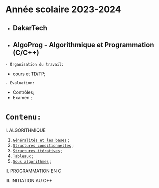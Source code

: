 # Année scolaire 2023-2024
 * ##  DakarTech  
 * ##  AlgoProg - Algorithmique et Programmation (C/C++)
 
 ``` - Organisation du travail: ```
 * cours et TD/TP;

``` - Evaluation: ```
 * Contrôles;
 * Examen ;

 # ``` Contenu: ```
I. ALGORITHMIQUE
  1. [`Généralités et les bases`](https://github.com/pape-barro/DakarTech_AlgoProg/blob/main/Basiques.pdf) ;
  2. [`Structures conditionnelles`](https://github.com/pape-barro/DakarTech_AlgoProg/blob/main/structures_conditionnelles.pdf) ;
  3. [`Structures itératives`](https://github.com/pape-barro/DakarTech_AlgoProg/blob/main/structures_iteratives.pdf) ;
  4. [`Tableaux`](https://github.com/pape-barro/DakarTech_AlgoProg/blob/main/tableaux.pdf) ;
  5. [`Sous algorithmes`](https://github.com/pape-barro/DakarTech_AlgoProg/blob/main/sous_algorithmes.pdf) ;

II. PROGRAMMATION EN C

III. INITIATION AU C++
